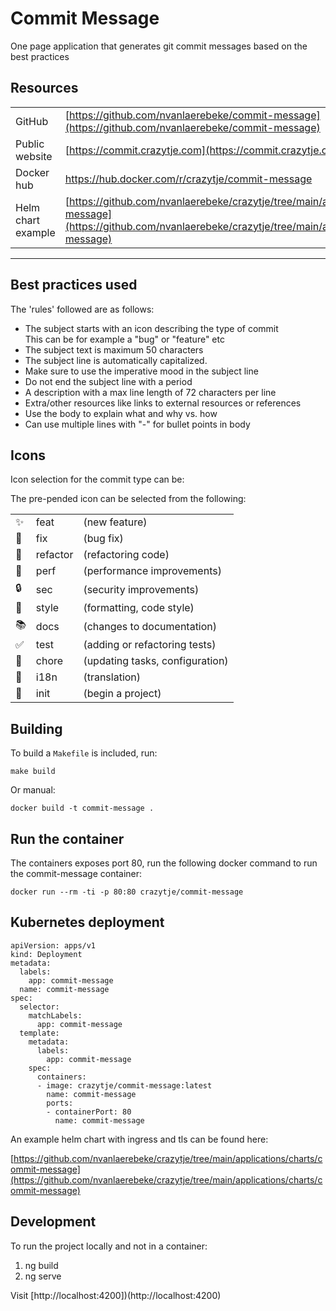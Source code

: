 # Commit Message

One page application that generates git commit messages based on the best practices

## Resources

| | |
|---|---|
| GitHub | [https://github.com/nvanlaerebeke/commit-message](https://github.com/nvanlaerebeke/commit-message)
| Public website | [https://commit.crazytje.com](https://commit.crazytje.com)
| Docker hub | https://hub.docker.com/r/crazytje/commit-message
| Helm chart example | [https://github.com/nvanlaerebeke/crazytje/tree/main/applications/charts/commit-message](https://github.com/nvanlaerebeke/crazytje/tree/main/applications/charts/commit-message)
---


## Best practices used 

The 'rules' followed are as follows:

- The subject starts with an icon describing the type of commit  
This can be for example a "bug" or "feature" etc
- The subject text is maximum 50 characters
- The subject line is automatically capitalized.
- Make sure to use the imperative mood in the subject line
- Do not end the subject line with a period
- A description with a max line length of 72 characters per line
- Extra/other resources like links to external resources or references
- Use the body to explain what and why vs. how  
- Can use multiple lines with "-" for bullet points in body


## Icons

Icon selection for the commit type can be:

The pre-pended icon can be selected from the following:

|   |   |   |
|---|---|---|
| :sparkles:            | feat      | (new feature) |
| :bug:                 | fix       | (bug fix) |
| :hammer:              | refactor  | (refactoring code) |
| :racehorse:           | perf      | (performance improvements) |
| :lock:                | sec       | (security improvements) |
| :art:                 | style     | (formatting, code style) |
| :books:               | docs      | (changes to documentation) |
| :white_check_mark:    | test      | (adding or refactoring tests) |
| :wrench:              | chore     | (updating tasks, configuration) |
| :speech_balloon:      | i18n      | (translation) |
| :tada:                | init      | (begin a project) |


## Building

To build a `Makefile` is included, run:

```
make build
```

Or manual:

```
docker build -t commit-message .
```

## Run the container

The containers exposes port 80, run the following docker command to run the commit-message container:

```
docker run --rm -ti -p 80:80 crazytje/commit-message 
```

## Kubernetes deployment

```
apiVersion: apps/v1
kind: Deployment
metadata:
  labels:
    app: commit-message
  name: commit-message
spec:
  selector:
    matchLabels:
      app: commit-message
  template:
    metadata:
      labels:
        app: commit-message
    spec:
      containers:
      - image: crazytje/commit-message:latest
        name: commit-message
        ports:
        - containerPort: 80
          name: commit-message    
```

An example helm chart with ingress and tls can be found here:

[https://github.com/nvanlaerebeke/crazytje/tree/main/applications/charts/commit-message](https://github.com/nvanlaerebeke/crazytje/tree/main/applications/charts/commit-message)

## Development

To run the project locally and not in a container:

1. ng build
2. ng serve

Visit [http://localhost:4200])(http://localhost:4200)